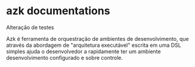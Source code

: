 # azk documentations

Alteração de testes

Azk é ferramenta de orquestração de ambientes de desenvolvimento, que através da abordagem de "arquitetura executável" escrita em uma DSL simples ajuda o desenvolvedor a rapidamente ter um ambiente desenvolvimento configurado e sobre controle.
